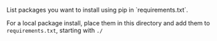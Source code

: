 List packages you want to install using pip in \`requirements.txt\`.

For a local package install, place them in this directory and add them to `requirements.txt`, starting with `./`